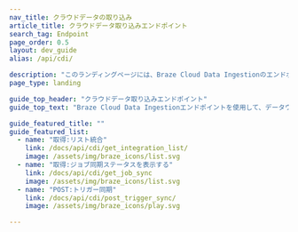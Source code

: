 ```yaml
---
nav_title: クラウドデータの取り込み
article_title: クラウドデータ取り込みエンドポイント
search_tag: Endpoint
page_order: 0.5
layout: dev_guide
alias: /api/cdi/

description: "このランディングページには、Braze Cloud Data Ingestionのエンドポイントがリストされている。"
page_type: landing

guide_top_header: "クラウドデータ取り込みエンドポイント"
guide_top_text: "Braze Cloud Data Ingestionエンドポイントを使用して、データウェアハウスの統合と同期を管理する。"

guide_featured_title: ""
guide_featured_list:
  - name: "取得:リスト統合"
    link: /docs/api/cdi/get_integration_list/
    image: /assets/img/braze_icons/list.svg
  - name: "取得:ジョブ同期ステータスを表示する"
    link: /docs/api/cdi/get_job_sync
    image: /assets/img/braze_icons/list.svg
  - name: "POST:トリガー同期"
    link: /docs/api/cdi/post_trigger_sync/
    image: /assets/img/braze_icons/play.svg

---
```


